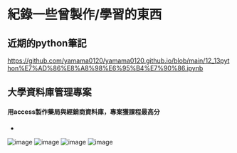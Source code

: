 紀錄一些曾製作/學習的東西
==
近期的python筆記
---
https://github.com/yamama0120/yamama0120.github.io/blob/main/12_13python%E7%AD%86%E8%A8%98%E6%95%B4%E7%90%86.ipynb


大學資料庫管理專案
--

#### 用access製作藥局與經銷商資料庫，專案獲課程最高分
-
![image](https://github.com/yamama0120/yamama0120.github.io/blob/main/1111.PNG)
![image](https://github.com/yamama0120/yamama0120.github.io/blob/main/2222.PNG)
![image](https://github.com/yamama0120/yamama0120.github.io/blob/main/3333.PNG)
![image](https://github.com/yamama0120/yamama0120.github.io/blob/main/4444.PNG)
